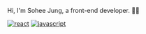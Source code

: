 

Hi, I'm Sohee Jung, a front-end developer. 🧚‍♂️


<a href='https://github.com/shivamkapasia0' target="_blank"><img alt='react' src='https://img.shields.io/badge/react-100000?style=for-the-badge&logo=react&logoColor=61DAFB&labelColor=FAFAFA&color=FAFAFA'/></a>
<a href='https://github.com/shivamkapasia0' target="_blank"><img alt='javascript' src='https://img.shields.io/badge/javascript-100000?style=for-the-badge&logo=javascript&logoColor=F7DF1E&labelColor=FAFAFA&color=FAFAFA'/></a>
